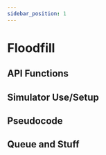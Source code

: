 ```yaml
---
sidebar_position: 1
---
```


# Floodfill

## API Functions

## Simulator Use/Setup

## Pseudocode

## Queue and Stuff